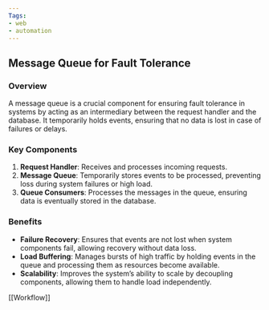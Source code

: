 ```yaml
---
Tags:
- web
- automation
---
```


## **Message Queue for Fault Tolerance**

### **Overview**

A message queue is a crucial component for ensuring fault tolerance in systems by acting as an intermediary between the request handler and the database. It temporarily holds events, ensuring that no data is lost in case of failures or delays.

### **Key Components**

1. **Request Handler**: Receives and processes incoming requests.
2. **Message Queue**: Temporarily stores events to be processed, preventing loss during system failures or high load.
3. **Queue Consumers**: Processes the messages in the queue, ensuring data is eventually stored in the database.

### **Benefits**

- **Failure Recovery**: Ensures that events are not lost when system components fail, allowing recovery without data loss.
- **Load Buffering**: Manages bursts of high traffic by holding events in the queue and processing them as resources become available.
- **Scalability**: Improves the system’s ability to scale by decoupling components, allowing them to handle load independently.

[[Workflow]]